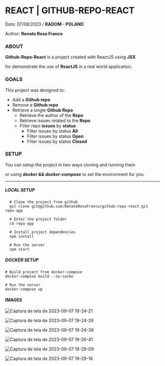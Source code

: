 # REACT | GITHUB-REPO-REACT
Date: 07/08/2023 / **RADOM - POLAND**

Author: **Renato Rosa Franco**


### **ABOUT**
**Github-Repo-React** is a project created with ReactJS using **JSX**

for demonstrate the use of **ReactJS** in a real world application.


### **GOALS**
This project was designed to:

- Add a **Github repo**
- Remove a **Github repo**
- Retrieve a single **Github Repo**
    - Retrieve the author of the **Repo**
    - Retrieve issues related to the **Repo**
    - Filter repo **issues** by **status**
       - Filter issues by status **All**
       - Filter issues by status **Open**
       - Filter issues by status **Closed**



### **SETUP**
You can setup the project in two ways cloning and running them

or using ***docker && docker-compose*** to set the environment for you.




------


##### LOCAL SETUP
```
  # Clone the project from github
  git clone git@github.com:RenatoRosaFranco/github-repo-react.git repo-app

  # Enter the project folder
  cd repo-app

  # Install project dependencies
  npm install

  # Run the server
  npm start
```


##### DOCKER SETUP
```
# Build project from docker-compose
docker-compose build --no-cache

# Run the server
docker-compose up
```

#### IMAGES

![Captura de tela de 2023-09-07 19-24-21](https://github.com/RenatoRosaFranco/github-repo-react/assets/6882872/be29b179-2e95-4e06-bfc9-8cf0b020653f)


![Captura de tela de 2023-09-07 19-24-29](https://github.com/RenatoRosaFranco/github-repo-react/assets/6882872/a67d6257-6638-4475-b9a7-8d91406fe458)


![Captura de tela de 2023-09-07 19-24-38](https://github.com/RenatoRosaFranco/github-repo-react/assets/6882872/e80a9cc9-43b6-45fa-9441-b11530d2dd3b)


![Captura de tela de 2023-09-07 19-26-41](https://github.com/RenatoRosaFranco/github-repo-react/assets/6882872/a83db5ec-5c92-4fe4-93ac-fa28f16ebc41)


![Captura de tela de 2023-09-07 19-29-09](https://github.com/RenatoRosaFranco/github-repo-react/assets/6882872/37bfff33-6edb-492e-80b8-55613bb39366)


![Captura de tela de 2023-09-07 19-29-16](https://github.com/RenatoRosaFranco/github-repo-react/assets/6882872/8bc3f9cd-e7b8-49a8-8c19-ed1557197b38)












